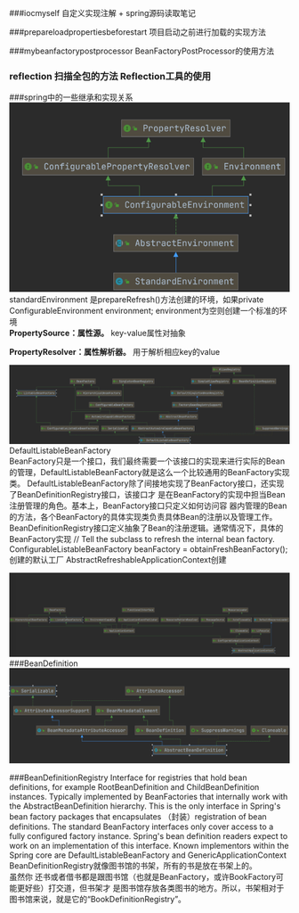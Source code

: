 ###iocmyself 自定义实现注解 + spring源码读取笔记

###prepareloadpropertiesbeforestart 项目启动之前进行加载的实现方法

###mybeanfactorypostprocessor BeanFactoryPostProcessor的使用方法

### reflection 扫描全包的方法 Reflection工具的使用

###spring中的一些继承和实现关系
![img.png](img.png)
standardEnvironment 是prepareRefresh()方法创建的环境，如果private ConfigurableEnvironment environment;
environment为空则创建一个标准的环境  
**PropertySource：属性源。**    key-value属性对抽象   


**PropertyResolver：属性解析器。** 用于解析相应key的value

![img_4.png](img_4.png)
DefaultListableBeanFactory  
BeanFactory只是一个接口，我们最终需要一个该接口的实现来进行实际的Bean的管理，DefaultListableBeanFactory就是这么一个比较通用的BeanFactory实现类。
DefaultListableBeanFactory除了间接地实现了BeanFactory接口，还实现了BeanDefinitionRegistry接口，该接口才
是在BeanFactory的实现中担当Bean注册管理的角色。基本上，BeanFactory接口只定义如何访问容
器内管理的Bean的方法，各个BeanFactory的具体实现类负责具体Bean的注册以及管理工作。
BeanDefinitionRegistry接口定义抽象了Bean的注册逻辑。通常情况下，具体的BeanFactory实现
// Tell the subclass to refresh the internal bean factory.
ConfigurableListableBeanFactory beanFactory = obtainFreshBeanFactory();
创建的默认工厂
AbstractRefreshableApplicationContext创建  



![img_3.png](img_3.png)
###BeanDefinition
![img_5.png](img_5.png)

###BeanDefinitionRegistry
Interface for registries that hold bean definitions, for example RootBeanDefinition and ChildBeanDefinition instances. Typically implemented by BeanFactories that internally work with the AbstractBeanDefinition hierarchy.
This is the only interface in Spring's bean factory packages that encapsulates （封装）registration of bean definitions. The standard BeanFactory interfaces only cover access to a fully configured factory instance.
Spring's bean definition readers expect to work on an implementation of this interface. Known implementors within the Spring core are DefaultListableBeanFactory and GenericApplicationContext
BeanDefinitionRegistry就像图书馆的书架，所有的书是放在书架上的。   
虽然你
还书或者借书都是跟图书馆（也就是BeanFactory，或许BookFactory可能更好些）打交道，但书架才
是图书馆存放各类图书的地方。所以，书架相对于图书馆来说，就是它的“BookDefinitionRegistry”。
